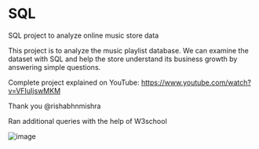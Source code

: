 # SQL

SQL project to analyze online music store data

This project is  to analyze the music playlist database. We can examine the dataset with SQL and help the store understand its business growth by answering simple questions.

Complete project explained on YouTube: https://www.youtube.com/watch?v=VFIuIjswMKM


Thank you @rishabhnmishra



Ran additional queries with the help of W3school





![image](https://github.com/Manpreetkaur0509/SQL/assets/146500547/a387c821-0048-465e-adca-d9d3f76fbed6)

